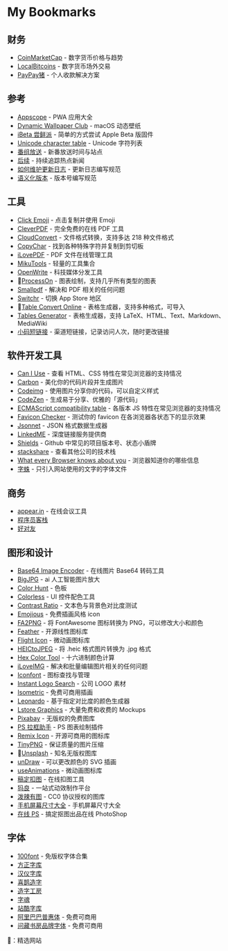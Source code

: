 # My Bookmarks
## 财务
- [CoinMarketCap](https://coinmarketcap.com) - 数字货币价格与趋势
- [LocalBitcoins](https://localbitcoins.com/) - 数字货币场外交易
- [PayPay猪](https://paypayzhu.com) - 个人收款解决方案

## 参考
- [Appscope](https://appsco.pe/) - PWA 应用大全
- [Dynamic Wallpaper Club](https://dynamicwallpaper.club/) - macOS 动态壁纸
- [iBeta 尝鲜派](https://ibeta.me/) - 简单的方式尝试 Apple Beta 版固件
- [Unicode character table](https://unicode-table.com/en/) - Unicode 字符列表
- [番组放送](https://bgmlist.com/) - 新番放送时间与站点
- [后续](https://houxu.app/) - 持续追踪热点新闻
- [如何维护更新日志](https://keepachangelog.com/zh-CN/) - 更新日志编写规范
- [语义化版本](https://semver.org/lang/zh-CN/) -  版本号编写规范

## 工具
- [Click Emoji](https://www.clickemoji.com/) - 点击复制并使用 Emoji
- [CleverPDF](https://www.cleverpdf.com/cn) - 完全免费的在线 PDF 工具
- [CloudConvert](https://cloudconvert.com) - 文件格式转换，支持多达 218 种文件格式
- [CopyChar](http://copychar.cc/popular) - 找到各种特殊字符并复制到剪切板
- [iLovePDF](https://www.ilovepdf.com/zh_cn) - PDF 文件在线管理工具
- [MikuTools](https://miku.tools/) - 轻量的工具集合
- [OpenWrite](https://openwrite.cn/) - 科技媒体分发工具
- 🌟[ProcessOn](https://www.processon.com/) - 图表绘制，支持几乎所有类型的图表
- [Smallpdf](https://smallpdf.com/cn) - 解决和 PDF 相关的任何问题
- [Switchr](http://switchr.imagility.io/) - 切换 App Store 地区
- 🌟[Table Convert Online](https://tableconvert.com/) - 表格生成器，支持多种格式，可导入
- [Tables Generator](https://www.tablesgenerator.com) - 表格生成器，支持 LaTeX、HTML、Text、Markdown、MediaWiki
- [小码短链接](https://xiaomark.com/) - 渠道短链接，记录访问人次，随时更改链接

## 软件开发工具
- [Can I Use](https://caniuse.com/) - 查看 HTML、CSS 特性在常见浏览器的支持情况
- [Carbon](https://carbon.now.sh) - 美化你的代码片段并生成图片
- [Codeimg](https://codeimg.io/) - 使用图片分享你的代码，可以自定义样式
- [CodeZen](http://codezen.rishimohan.me/) - 生成易于分享、优雅的「源代码」
- [ECMAScript compatibility table](http://kangax.github.io/compat-table/es6/) - 各版本 JS 特性在常见浏览器的支持情况
- [Favicon Checker](http://www.colinkeany.com/favicon-checker/) - 测试你的 favicon 在各浏览器各状态下的显示效果
- [Jsonnet](https://jsonnet.org/) - JSON 格式数据生成器
- [LinkedME](https://www.linkedme.cc/index.html) - 深度链接服务提供商
- [Shields](https://shields.io/) - Github 中常见的项目版本号、状态小盾牌
- [stackshare](https://stackshare.io/) - 查看其他公司的技术栈
- [What every Browser knows about you](http://webkay.robinlinus.com/) - 浏览器知道你的哪些信息
- [字蛛](http://font-spider.org/) - 只引入网站使用的文字的字体文件

## 商务
- [appear.in](https://appear.in/) - 在线会议工具
- [程序员客栈](https://www.proginn.com/)
- [好对友](https://ourwork.nework360.com/)

## 图形和设计
- [Base64 Image Encoder](https://www.base64-image.de/) - 在线图片 Base64 转码工具
- [BigJPG](http://bigjpg.com/zh) - ai 人工智能图片放大
- [Color Hunt](https://colorhunt.co/) - 色板
- [Colorless](https://colorless.app/) - UI 控件配色工具
- [Contrast Ratio](https://contrast-ratio.com/) - 文本色与背景色对比度测试
- [Emojious](https://www.emojious.com/) - 免费插画风格 icon
- [FA2PNG](http://fa2png.io/) - 将 FontAwesome 图标转换为 PNG，可以修改大小和颜色
- [Feather](https://feathericons.com/) - 开源线性图标库
- [Flight Icon](https://www.flighticon.co/) - 微动画图标库
- [HEICtoJPEG](https://heictojpg.com/) - 将 .heic 格式图片转换为 .jpg 格式
- [Hex Color Tool](https://www.cssfontstack.com/oldsites/hexcolortool/) - 十六进制颜色计算
- [iLoveIMG](https://www.iloveimg.com/zh-cn) - 解决和批量编辑图片相关的任何问题
- [Iconfont](http://www.iconfont.cn/) - 图标查找与管理
- [Instant Logo Search](http://instantlogosearch.com) - 公司 LOGO 素材
- [Isometric](https://isometric.online/) - 免费可商用插画
- [Leonardo](https://leonardocolor.io/) - 基于指定对比度的颜色生成器
- [Lstore Graphics](https://www.ls.graphics/) - 大量免费和收费的 Mockups
- [Pixabay](https://pixabay.com/) - 无版权的免费图库
- [PS 拉框助手](https://pslkzs.com/) - PS 图表绘制插件
- [Remix Icon](https://remixicon.com/) - 开源可商用的图标库
- [TinyPNG](https://tinypng.com/) - 保证质量的图片压缩
- 🌟[Unsplash](https://unsplash.com/) - 知名无版权图库
- [unDraw](http://undraw.co/illustrations) - 可以更改颜色的 SVG 插画
- [useAnimations](https://useanimations.com/) - 微动画图标库
- [稿定扣图](https://www.gaoding.com/koutu) - 在线扣图工具
- [犸良](https://design.alipay.com/emotion) - 一站式动效制作平台
- [泼辣有图](http://www.polayoutu.com/collections) - CC0 协议授权的图库
- [手机屏幕尺寸大全](https://uiiiuiii.com/screen/index.htm) - 手机屏幕尺寸大全
- [在线 PS](https://ps.gaoding.com/) - 搞定抠图出品在线 PhotoShop

## 字体
- [100font](https://www.100font.com/) - 免版权字体合集
- [方正字库](http://www.foundertype.com/)
- [汉仪字库](https://www.hanyi.com.cn/)
- [喜鹊造字](https://shop110631460.taobao.com/)
- [造字工房](http://www.makefont.com/)
- [字魂](https://izihun.com/)
- [站酷字库](https://www.zcool.com.cn/special/zcoolfonts/)
- [阿里巴巴普惠体](https://ics.alibaba.com/font/alibaba-sans) - 免费可商用
- [问藏书房品牌字体](http://www.wencang.com/font.jsp) - 免费可商用

🌟：精选网站
